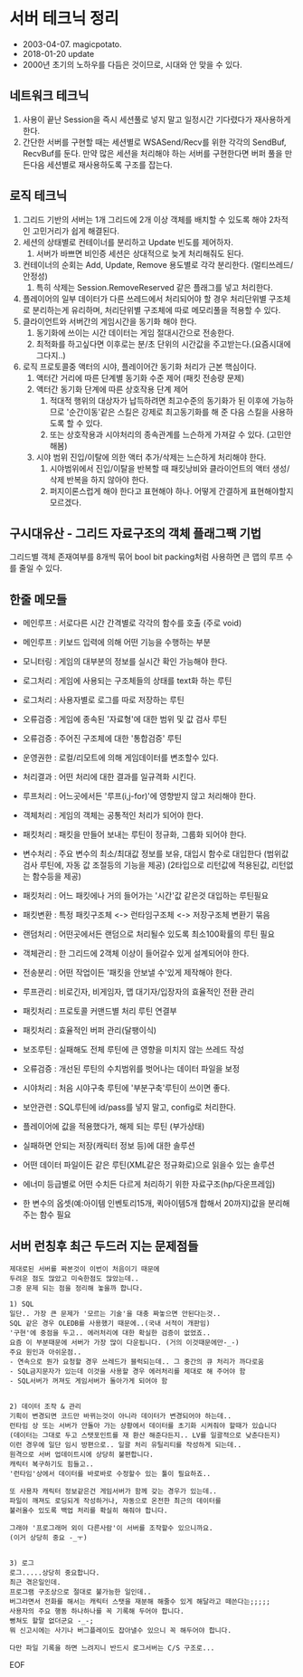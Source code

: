﻿# 서버 테크닉 정리
* 2003-04-07. magicpotato.
* 2018-01-20 update
* 2000년 초기의 노하우를 다듬은 것이므로, 시대와 안 맞을 수 있다.

## 네트워크 테크닉
1. 사용이 끝난 Session을 즉시 세션풀로 넣지 말고 일정시간 기다렸다가 재사용하게 한다.
2. 간단한 서버를 구현할 때는 세션별로 WSASend/Recv를 위한 각각의 SendBuf, RecvBuf를 둔다. 만약 많은 세션을 처리해야 하는 서버를 구현한다면 버퍼 풀을 만든다음 세션별로 재사용하도록 구조를 잡는다.

## 로직 테크닉
1. 그리드 기반의 서버는 1개 그리드에 2개 이상 객체를 배치할 수 있도록 해야 2차적인 고민거리가 쉽게 해결된다.
2. 세션의 상태별로 컨테이너를 분리하고 Update 빈도를 제어하자.
   1. 서버가 바쁘면 비인증 세션은 상대적으로 늦게 처리해줘도 된다.
3. 컨테이너의 순회는 Add, Update, Remove 용도별로 각각 분리한다. (멀티쓰레드/안정성)
   1. 특히 삭제는 Session.RemoveReserved 같은 플래그를 넣고 처리한다.
4. 플레이어의 일부 데이터가 다른 쓰레드에서 처리되어야 할 경우 처리단위별 구조체로 분리하는게 유리하며, 처리단위별 구조체에 따로 메모리풀을 적용할 수 있다.
5. 클라이언트와 서버간의 게임시간을 동기화 해야 한다.
   1. 동기화에 쓰이는 시간 데이터는 게임 절대시간으로 전송한다.
   2. 최적화를 하고싶다면 이후로는 분/초 단위의 시간값을 주고받는다.(요즘시대에 그다지..)
6. 로직 프로토콜중 액터의 시야, 플레이어간 동기화 처리가 근본 핵심이다.
   1. 액터간 거리에 따른 단계별 동기화 수준 제어 (패킷 전송량 문제)
   2. 액터간 동기화 단계에 따른 상호작용 단계 제어
      1. 적대적 행위의 대상자가 납득하려면 최고수준의 동기화가 된 이후에 가능하므로 '순간이동'같은 스킬은 강제로 최고동기화를 해 준 다음 스킬을 사용하도록 할 수 있다.
      2. 또는 상호작용과 시야처리의 종속관계를 느슨하게 가져갈 수 있다. (고민안해봄)
   3. 시야 범위 진입/이탈에 의한 액터 추가/삭제는 느슨하게 처리해야 한다.
      1. 시야범위에서 진입/이탈을 반복할 때 패킷낭비와 클라이언트의 액터 생성/삭제 반복을 하지 않아야 한다.
      2. 퍼지이론스럽게 해야 한다고 표현해야 하나. 어떻게 간결하게 표현해야할지 모르겠다.

## 구시대유산 - 그리드 자료구조의 객체 플래그팩 기법
그리드별 객체 존재여부를 8개씩 묶어 bool bit packing처럼 사용하면 큰 맵의 루프 수를 줄일 수 있다.

## 한줄 메모들

- 메인루프 : 서로다른 시간 간격별로 각각의 함수를 호출 (주로 void)
- 메인루프 : 키보드 입력에 의해 어떤 기능을 수행하는 부분
- 모니터링 : 게임의 대부분의 정보를 실시간 확인 가능해야 한다.
- 로그처리 : 게임에 사용되는 구조체들의 상태를 text화 하는 루틴
- 로그처리 : 사용자별로 로그를 따로 저장하는 루틴
- 오류검증 : 게임에 종속된 '자료형'에 대한 범위 및 값 검사 루틴
- 오류검증 : 주어진 구조체에 대한 '통합검증' 루틴
- 운영권한 : 로컬/리모트에 의해 게임데이터를 변조할수 있다.
- 처리결과 : 어떤 처리에 대한 결과를 일규격화 시킨다.
- 루프처리 : 어느곳에서든 '루프(i,j-for)'에 영향받지 않고 처리해야 한다.
- 객체처리 : 게임의 객체는 공통적인 처리가 되어야 한다.
- 패킷처리 : 패킷을 만들어 보내는 루틴이 정규화, 그룹화 되어야 한다.
- 변수처리 : 주요 변수의 최소/최대값 정보를 보유, 대입시 함수로 대입한다
(범위값 검사 루틴에, 자동 값 조절등의 기능을 제공)
(2타입으로 리턴값에 적용된값, 리턴없는 함수등을 제공)
- 패킷처리 : 어느 패킷에나 거의 들어가는 '시간'값 같은것 대입하는 루틴필요
- 패킷변환 : 특정 패킷구조체 <-> 런타임구조체 <-> 저장구조체 변환기 묶음
- 랜덤처리 : 어떤곳에서든 랜덤으로 처리될수 있도록 최소100확률의 루틴 필요
- 객체관리 : 한 그리드에 2객체 이상이 들어갈수 있게 설계되어야 한다.
- 전송분리 : 어떤 작업이든 '패킷을 안보낼 수'있게 제작해야 한다.
- 루프관리 : 비로긴자, 비게임자, 맵 대기자/입장자의 효율적인 전환 관리
- 패킷처리 : 프로토콜 커맨드별 처리 루틴 연결부
- 패킷처리 : 효율적인 버퍼 관리(달팽이식)
- 보조루틴 : 실패해도 전체 루틴에 큰 영향을 미치지 않는 쓰레드 작성
- 오류검증 : 개선된 루틴의 수치범위를 벗어나는 데이터 파일을 보정
- 시야처리 : 처음 시야구축 루틴에 '부분구축'루틴이 쓰이면 좋다.
- 보안관련 : SQL루틴에 id/pass를 넣지 말고, config로 처리한다.

- 플레이어에 값을 적용했다가, 해제 되는 루틴 (부가상태)
- 실패하면 안되는 저장(캐릭터 정보 등)에 대한 솔루션
- 어떤 데이터 파일이든 같은 루틴(XML같은 정규화로)으로 읽을수 있는 솔루션
- 에너미 등급별로 어떤 수치든 다르게 처리하기 위한 자료구조(hp/다운프레임)
- 한 변수의 옵셋(예:아이템 인벤토리15개, 퀵아이템5개 합해서 20까지)값을
분리해 주는 함수 필요

## 서버 런칭후 최근 두드러 지는 문제점들
```
제대로된 서버를 짜본것이 이번이 처음이기 때문에
두려운 점도 많았고 미숙한점도 많았는데..
그중 문제 되는 점을 정리해 놓을까 합니다.

1) SQL
일단.. 가장 큰 문제가 '모르는 기술'을 대충 짜놓으면 안된다는것..
SQL 같은 경우 OLEDB를 사용했기 때문에..(국내 서적이 개판임)
'구현'에 중점을 두고.. 에러처리에 대한 확실한 검증이 없었죠..
요즘 이 부분때문에 서버가 가장 많이 다운됩니다. (거의 이것때문에만-_-)
주요 원인과 아쉬운점..
- 연속으로 뭔가 요청할 경우 쓰레드가 블럭되는데.. 그 중간의 큐 처리가 까다로움
- SQL금지문자가 있는데 이것을 사용할 경우 에러처리를 제대로 해 주어야 함
- SQL서버가 꺼져도 게임서버가 돌아가게 되어야 함


2) 데이터 조작 & 관리
기획이 변경되면 코드만 바뀌는것이 아니라 데이터가 변경되어야 하는데..
런타임 상 또는 서버가 안돌아 가는 상황에서 데이터를 초기화 시켜줘야 할때가 있습니다
(데이터는 그대로 두고 스탯포인트를 재 환산 해준다든지.. LV를 일괄적으로 낮춘다든지)
이런 경우에 일단 임시 방편으로.. 일괄 처리 유틸리티를 작성하게 되는데..
원격으로 서버 업데이트시에 상당히 불편합니다.
캐릭터 복구하기도 힘들고..
'런타임'상에서 데이터를 바로바로 수정할수 있는 툴이 필요하죠..

또 사용자 캐릭터 정보같은건 게임서버가 함께 갖는 경우가 있는데..
파일이 깨져도 로딩되게 작성하거나, 자동으로 온전한 최근의 데이터를
불러올수 있도록 백업 처리를 확실히 해줘야 합니다.

그래야 '프로그래머 외이 다른사람'이 서버를 조작할수 있으니까요.
(이거 상당히 중요 -_ㅜ)


3) 로그
로그.....상당히 중요합니다.
최근 겪은일인데.
프로그램 구조상으로 절대로 불가능한 일인데..
버그라면서 전화를 해서는 캐릭터 스탯을 재분해 해줄수 있게 해달라고 떼쓴다는;;;;;
사용자의 주요 행동 하나하나를 꼭 기록해 두어야 합니다.
뻥쳐도 할말 없더군요 -_-;
뭐 신고시에는 사기나 버그플레이도 잡아낼수 있으니 꼭 해두어야 합니다.

다만 파일 기록을 하면 느려지니 반드시 로그서버는 C/S 구조로...
```

EOF
